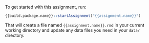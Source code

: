 To get started with this assignment, run:

```r
{{build.package.name}}::startAssignment("{{assignment.name}}")
```

That will create a file named `{{assignment.name}}.rmd` in your current working directory and update any data files you need in your `data/` directory.
